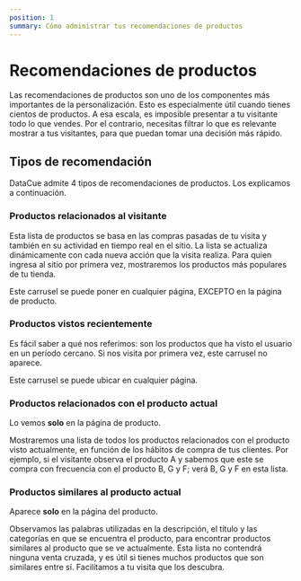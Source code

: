 ```yaml
---
position: 1
summary: Cómo administrar tus recomendaciones de productos
---
```


# Recomendaciones de productos

Las recomendaciones de productos son uno de los componentes más importantes de la personalización. Esto es especialmente útil cuando tienes cientos de productos. A esa escala, es imposible presentar a tu visitante todo lo que vendes. Por el contrario, necesitas filtrar lo que es relevante mostrar a tus visitantes, para que puedan tomar una decisión más rápido.

## Tipos de recomendación

DataCue admite 4 tipos de recomendaciones de productos. Los explicamos a continuación.

### Productos relacionados al visitante

Esta lista de productos se basa ​​en las compras pasadas de tu visita y también en su actividad en tiempo real en el sitio. La lista se actualiza dinámicamente con cada nueva acción que la visita realiza. Para quien ingresa al sitio por primera vez, mostraremos los productos más populares de tu tienda.

Este carrusel se puede poner en cualquier página, EXCEPTO en la página de producto.

### Productos vistos recientemente

Es fácil saber a qué nos referimos: son los productos que ha visto el usuario en un período cercano. Si nos visita por primera vez, este carrusel no aparece.

Este carrusel se puede ubicar en cualquier página.

### Productos relacionados con el producto actual

Lo vemos **solo** en la página de producto.

Mostraremos una lista de todos los productos relacionados con el producto visto actualmente, en función de los hábitos de compra de tus clientes. Por ejemplo, si el visitante observa el producto A y sabemos que este se compra con frecuencia con el producto B, G y F; verá B, G y F en esta lista.

### Productos similares al producto actual

Aparece **solo** en la página del producto.

Observamos las palabras utilizadas en la descripción, el título y las categorías en que se encuentra el producto, para encontrar productos similares al producto que se ve actualmente. Esta lista no contendrá ninguna venta cruzada, y es útil si tienes muchos productos que son similares entre sí. Facilitamos a tu visita que los descubra. 
